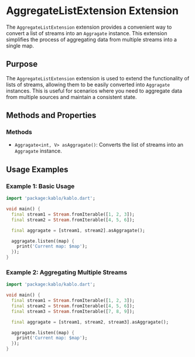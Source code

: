 # AggregateListExtension Extension

The `AggregateListExtension` extension provides a convenient way to convert a list of streams into an `Aggragate` instance. This extension simplifies the process of aggregating data from multiple streams into a single map.

## Purpose

The `AggregateListExtension` extension is used to extend the functionality of lists of streams, allowing them to be easily converted into `Aggragate` instances. This is useful for scenarios where you need to aggregate data from multiple sources and maintain a consistent state.

## Methods and Properties

### Methods

- `Aggragate<int, V> asAggragate()`: Converts the list of streams into an `Aggragate` instance.

## Usage Examples

### Example 1: Basic Usage

```dart
import 'package:kablo/kablo.dart';

void main() {
  final stream1 = Stream.fromIterable([1, 2, 3]);
  final stream2 = Stream.fromIterable([4, 5, 6]);

  final aggragate = [stream1, stream2].asAggragate();

  aggragate.listen((map) {
    print('Current map: $map');
  });
}
```

### Example 2: Aggregating Multiple Streams

```dart
import 'package:kablo/kablo.dart';

void main() {
  final stream1 = Stream.fromIterable([1, 2, 3]);
  final stream2 = Stream.fromIterable([4, 5, 6]);
  final stream3 = Stream.fromIterable([7, 8, 9]);

  final aggragate = [stream1, stream2, stream3].asAggragate();

  aggragate.listen((map) {
    print('Current map: $map');
  });
}
```
